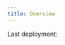 ```yaml
---
title: Overview
---
```

<div class="frctl-overview">
    <p>Last deployment: <b class="frctl-last-build-time"></b></p>
</div>
